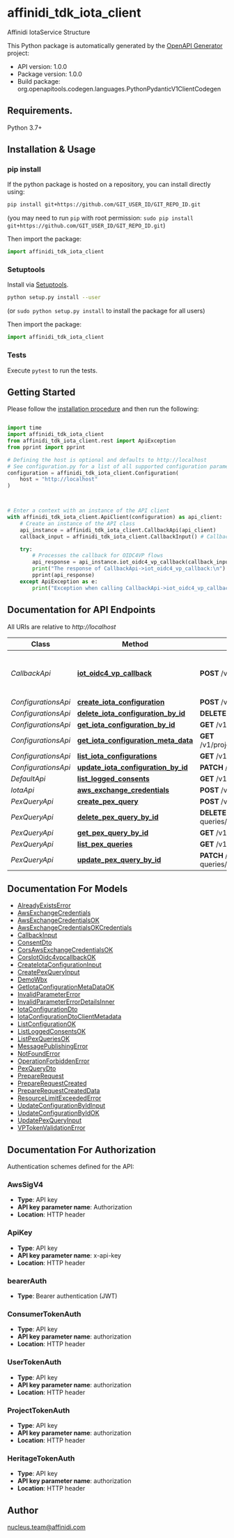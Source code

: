 # affinidi_tdk_iota_client

Affinidi IotaService Structure

This Python package is automatically generated by the [OpenAPI Generator](https://openapi-generator.tech) project:

- API version: 1.0.0
- Package version: 1.0.0
- Build package: org.openapitools.codegen.languages.PythonPydanticV1ClientCodegen

## Requirements.

Python 3.7+

## Installation & Usage

### pip install

If the python package is hosted on a repository, you can install directly using:

```sh
pip install git+https://github.com/GIT_USER_ID/GIT_REPO_ID.git
```

(you may need to run `pip` with root permission: `sudo pip install git+https://github.com/GIT_USER_ID/GIT_REPO_ID.git`)

Then import the package:

```python
import affinidi_tdk_iota_client
```

### Setuptools

Install via [Setuptools](http://pypi.python.org/pypi/setuptools).

```sh
python setup.py install --user
```

(or `sudo python setup.py install` to install the package for all users)

Then import the package:

```python
import affinidi_tdk_iota_client
```

### Tests

Execute `pytest` to run the tests.

## Getting Started

Please follow the [installation procedure](#installation--usage) and then run the following:

```python

import time
import affinidi_tdk_iota_client
from affinidi_tdk_iota_client.rest import ApiException
from pprint import pprint

# Defining the host is optional and defaults to http://localhost
# See configuration.py for a list of all supported configuration parameters.
configuration = affinidi_tdk_iota_client.Configuration(
    host = "http://localhost"
)



# Enter a context with an instance of the API client
with affinidi_tdk_iota_client.ApiClient(configuration) as api_client:
    # Create an instance of the API class
    api_instance = affinidi_tdk_iota_client.CallbackApi(api_client)
    callback_input = affinidi_tdk_iota_client.CallbackInput() # CallbackInput | CallbackRequestInput

    try:
        # Processes the callback for OIDC4VP flows
        api_response = api_instance.iot_oidc4_vp_callback(callback_input)
        print("The response of CallbackApi->iot_oidc4_vp_callback:\n")
        pprint(api_response)
    except ApiException as e:
        print("Exception when calling CallbackApi->iot_oidc4_vp_callback: %s\n" % e)

```

## Documentation for API Endpoints

All URIs are relative to _http://localhost_

| Class               | Method                                                                                             | HTTP request                                                               | Description                              |
| ------------------- | -------------------------------------------------------------------------------------------------- | -------------------------------------------------------------------------- | ---------------------------------------- |
| _CallbackApi_       | [**iot_oidc4_vp_callback**](docs/CallbackApi.md#iot_oidc4_vp_callback)                             | **POST** /v1/callback                                                      | Processes the callback for OIDC4VP flows |
| _ConfigurationsApi_ | [**create_iota_configuration**](docs/ConfigurationsApi.md#create_iota_configuration)               | **POST** /v1/configurations                                                |
| _ConfigurationsApi_ | [**delete_iota_configuration_by_id**](docs/ConfigurationsApi.md#delete_iota_configuration_by_id)   | **DELETE** /v1/configurations/{configurationId}                            |
| _ConfigurationsApi_ | [**get_iota_configuration_by_id**](docs/ConfigurationsApi.md#get_iota_configuration_by_id)         | **GET** /v1/configurations/{configurationId}                               |
| _ConfigurationsApi_ | [**get_iota_configuration_meta_data**](docs/ConfigurationsApi.md#get_iota_configuration_meta_data) | **GET** /v1/projects/{projectId}/configurations/{configurationId}/metadata |
| _ConfigurationsApi_ | [**list_iota_configurations**](docs/ConfigurationsApi.md#list_iota_configurations)                 | **GET** /v1/configurations                                                 |
| _ConfigurationsApi_ | [**update_iota_configuration_by_id**](docs/ConfigurationsApi.md#update_iota_configuration_by_id)   | **PATCH** /v1/configurations/{configurationId}                             |
| _DefaultApi_        | [**list_logged_consents**](docs/DefaultApi.md#list_logged_consents)                                | **GET** /v1/logged-consents                                                |
| _IotaApi_           | [**aws_exchange_credentials**](docs/IotaApi.md#aws_exchange_credentials)                           | **POST** /v1/aws-exchange-credentials                                      |
| _PexQueryApi_       | [**create_pex_query**](docs/PexQueryApi.md#create_pex_query)                                       | **POST** /v1/configurations/{configurationId}/pex-queries                  |
| _PexQueryApi_       | [**delete_pex_query_by_id**](docs/PexQueryApi.md#delete_pex_query_by_id)                           | **DELETE** /v1/configurations/{configurationId}/pex-queries/{queryId}      |
| _PexQueryApi_       | [**get_pex_query_by_id**](docs/PexQueryApi.md#get_pex_query_by_id)                                 | **GET** /v1/configurations/{configurationId}/pex-queries/{queryId}         |
| _PexQueryApi_       | [**list_pex_queries**](docs/PexQueryApi.md#list_pex_queries)                                       | **GET** /v1/configurations/{configurationId}/pex-queries                   |
| _PexQueryApi_       | [**update_pex_query_by_id**](docs/PexQueryApi.md#update_pex_query_by_id)                           | **PATCH** /v1/configurations/{configurationId}/pex-queries/{queryId}       |

## Documentation For Models

- [AlreadyExistsError](docs/AlreadyExistsError.md)
- [AwsExchangeCredentials](docs/AwsExchangeCredentials.md)
- [AwsExchangeCredentialsOK](docs/AwsExchangeCredentialsOK.md)
- [AwsExchangeCredentialsOKCredentials](docs/AwsExchangeCredentialsOKCredentials.md)
- [CallbackInput](docs/CallbackInput.md)
- [ConsentDto](docs/ConsentDto.md)
- [CorsAwsExchangeCredentialsOK](docs/CorsAwsExchangeCredentialsOK.md)
- [CorsIotOidc4vpcallbackOK](docs/CorsIotOidc4vpcallbackOK.md)
- [CreateIotaConfigurationInput](docs/CreateIotaConfigurationInput.md)
- [CreatePexQueryInput](docs/CreatePexQueryInput.md)
- [DemoWbx](docs/DemoWbx.md)
- [GetIotaConfigurationMetaDataOK](docs/GetIotaConfigurationMetaDataOK.md)
- [InvalidParameterError](docs/InvalidParameterError.md)
- [InvalidParameterErrorDetailsInner](docs/InvalidParameterErrorDetailsInner.md)
- [IotaConfigurationDto](docs/IotaConfigurationDto.md)
- [IotaConfigurationDtoClientMetadata](docs/IotaConfigurationDtoClientMetadata.md)
- [ListConfigurationOK](docs/ListConfigurationOK.md)
- [ListLoggedConsentsOK](docs/ListLoggedConsentsOK.md)
- [ListPexQueriesOK](docs/ListPexQueriesOK.md)
- [MessagePublishingError](docs/MessagePublishingError.md)
- [NotFoundError](docs/NotFoundError.md)
- [OperationForbiddenError](docs/OperationForbiddenError.md)
- [PexQueryDto](docs/PexQueryDto.md)
- [PrepareRequest](docs/PrepareRequest.md)
- [PrepareRequestCreated](docs/PrepareRequestCreated.md)
- [PrepareRequestCreatedData](docs/PrepareRequestCreatedData.md)
- [ResourceLimitExceededError](docs/ResourceLimitExceededError.md)
- [UpdateConfigurationByIdInput](docs/UpdateConfigurationByIdInput.md)
- [UpdateConfigurationByIdOK](docs/UpdateConfigurationByIdOK.md)
- [UpdatePexQueryInput](docs/UpdatePexQueryInput.md)
- [VPTokenValidationError](docs/VPTokenValidationError.md)

<a id="documentation-for-authorization"></a>

## Documentation For Authorization

Authentication schemes defined for the API:
<a id="AwsSigV4"></a>

### AwsSigV4

- **Type**: API key
- **API key parameter name**: Authorization
- **Location**: HTTP header

<a id="ApiKey"></a>

### ApiKey

- **Type**: API key
- **API key parameter name**: x-api-key
- **Location**: HTTP header

<a id="bearerAuth"></a>

### bearerAuth

- **Type**: Bearer authentication (JWT)

<a id="ConsumerTokenAuth"></a>

### ConsumerTokenAuth

- **Type**: API key
- **API key parameter name**: authorization
- **Location**: HTTP header

<a id="UserTokenAuth"></a>

### UserTokenAuth

- **Type**: API key
- **API key parameter name**: authorization
- **Location**: HTTP header

<a id="ProjectTokenAuth"></a>

### ProjectTokenAuth

- **Type**: API key
- **API key parameter name**: authorization
- **Location**: HTTP header

<a id="HeritageTokenAuth"></a>

### HeritageTokenAuth

- **Type**: API key
- **API key parameter name**: authorization
- **Location**: HTTP header

## Author

nucleus.team@affinidi.com
